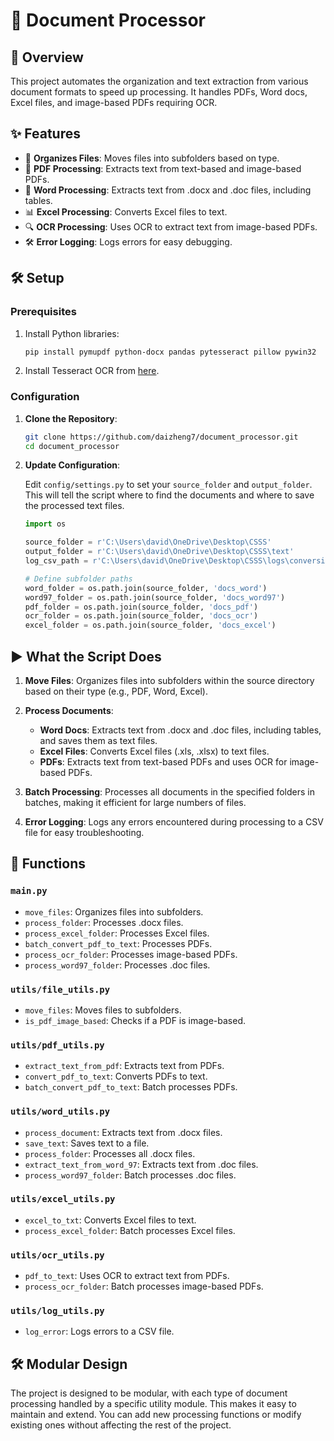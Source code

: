 # 📄 Document Processor

## 🚀 Overview

This project automates the organization and text extraction from various document formats to speed up processing. It handles PDFs, Word docs, Excel files, and image-based PDFs requiring OCR.

## ✨ Features

- 📂 **Organizes Files**: Moves files into subfolders based on type.
- 📑 **PDF Processing**: Extracts text from text-based and image-based PDFs.
- 📝 **Word Processing**: Extracts text from .docx and .doc files, including tables.
- 📊 **Excel Processing**: Converts Excel files to text.
- 🔍 **OCR Processing**: Uses OCR to extract text from image-based PDFs.
- 🛠️ **Error Logging**: Logs errors for easy debugging.

## 🛠️ Setup

### Prerequisites

1. Install Python libraries:

    ```bash
    pip install pymupdf python-docx pandas pytesseract pillow pywin32
    ```

2. Install Tesseract OCR from [here](https://github.com/tesseract-ocr/tesseract).

### Configuration

1. **Clone the Repository**:

    ```bash
    git clone https://github.com/daizheng7/document_processor.git
    cd document_processor
    ```

2. **Update Configuration**:

    Edit `config/settings.py` to set your `source_folder` and `output_folder`. This will tell the script where to find the documents and where to save the processed text files.

    ```python
    import os

    source_folder = r'C:\Users\david\OneDrive\Desktop\CSSS'
    output_folder = r'C:\Users\david\OneDrive\Desktop\CSSS\text'
    log_csv_path = r'C:\Users\david\OneDrive\Desktop\CSSS\logs\conversion_log.csv'

    # Define subfolder paths
    word_folder = os.path.join(source_folder, 'docs_word')
    word97_folder = os.path.join(source_folder, 'docs_word97')
    pdf_folder = os.path.join(source_folder, 'docs_pdf')
    ocr_folder = os.path.join(source_folder, 'docs_ocr')
    excel_folder = os.path.join(source_folder, 'docs_excel')
    ```

## ▶️ What the Script Does

1. **Move Files**: Organizes files into subfolders within the source directory based on their type (e.g., PDF, Word, Excel).

2. **Process Documents**:
    - **Word Docs**: Extracts text from .docx and .doc files, including tables, and saves them as text files.
    - **Excel Files**: Converts Excel files (.xls, .xlsx) to text files.
    - **PDFs**: Extracts text from text-based PDFs and uses OCR for image-based PDFs.

3. **Batch Processing**: Processes all documents in the specified folders in batches, making it efficient for large numbers of files.

4. **Error Logging**: Logs any errors encountered during processing to a CSV file for easy troubleshooting.

## 🔧 Functions

### `main.py`

- `move_files`: Organizes files into subfolders.
- `process_folder`: Processes .docx files.
- `process_excel_folder`: Processes Excel files.
- `batch_convert_pdf_to_text`: Processes PDFs.
- `process_ocr_folder`: Processes image-based PDFs.
- `process_word97_folder`: Processes .doc files.

### `utils/file_utils.py`

- `move_files`: Moves files to subfolders.
- `is_pdf_image_based`: Checks if a PDF is image-based.

### `utils/pdf_utils.py`

- `extract_text_from_pdf`: Extracts text from PDFs.
- `convert_pdf_to_text`: Converts PDFs to text.
- `batch_convert_pdf_to_text`: Batch processes PDFs.

### `utils/word_utils.py`

- `process_document`: Extracts text from .docx files.
- `save_text`: Saves text to a file.
- `process_folder`: Processes all .docx files.
- `extract_text_from_word_97`: Extracts text from .doc files.
- `process_word97_folder`: Batch processes .doc files.

### `utils/excel_utils.py`

- `excel_to_txt`: Converts Excel files to text.
- `process_excel_folder`: Batch processes Excel files.

### `utils/ocr_utils.py`

- `pdf_to_text`: Uses OCR to extract text from PDFs.
- `process_ocr_folder`: Batch processes image-based PDFs.

### `utils/log_utils.py`

- `log_error`: Logs errors to a CSV file.

## 🛠️ Modular Design

The project is designed to be modular, with each type of document processing handled by a specific utility module. This makes it easy to maintain and extend. You can add new processing functions or modify existing ones without affecting the rest of the project.
